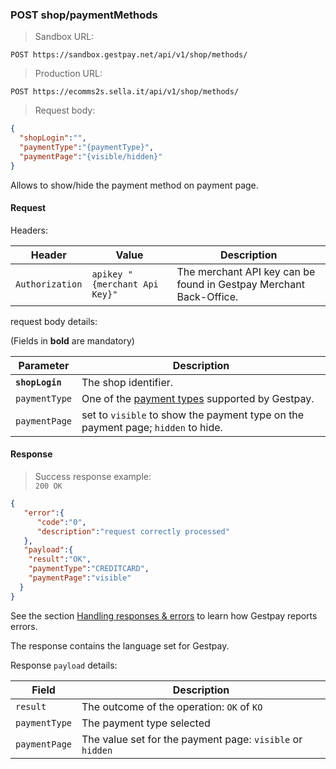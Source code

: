 ### POST shop/paymentMethods


> Sandbox URL:

```
POST https://sandbox.gestpay.net/api/v1/shop/methods/
```


> Production URL: 

```
POST https://ecomms2s.sella.it/api/v1/shop/methods/
```


> Request body: 

```json
{  
  "shopLogin":"",
  "paymentType":"{paymentType}",
  "paymentPage":"{visible/hidden}"
}
```

 Allows to show/hide the payment method on payment page.


#### Request 

Headers: 

| Header          | Value                         | Description                                                        |
| --------------- | ----------------------------- | ------------------------------------------------------------------ |
| `Authorization` | `apikey "{merchant Api Key}"` | The merchant API key can be found in Gestpay Merchant Back-Office. |

request body details: 

(Fields in **bold** are mandatory)

| Parameter | Description | 
| --------- | ----------- | 
| **`shopLogin`** | The shop identifier. | 
| `paymentType` | One of the [payment types](#payment-type-codes) supported by Gestpay. 
| `paymentPage` | set to `visible` to show the payment type on the payment page; `hidden` to hide.

#### Response 

> Success response example:<br>
> `200 OK`

```json
{
   "error":{  
      "code":"0",
      "description":"request correctly processed"
   },
   "payload":{  
    "result":"OK",
    "paymentType":"CREDITCARD",
    "paymentPage":"visible"
  }
}
```

See the section [Handling responses & errors](#handling-responses-amp-errors) to learn how Gestpay reports errors.

The response contains the language set for Gestpay. 

Response `payload` details:


| Field          | Description 
| -------------- | -----------
| `result`       | The outcome of the operation: `OK` of `KO`
| `paymentType`  | The payment type selected
| `paymentPage`  | The value set for the payment page: `visible` or `hidden`
